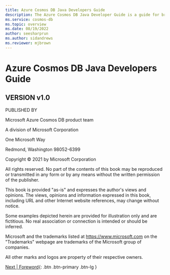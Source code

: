 ```yaml
---
title: Azure Cosmos DB Java Developers Guide
description: The Azure Cosmos DB Java Developer Guide is a guide for bringing Cloud Native Java applications to Azure and using Azure Cosmos DB for your data needs.
ms.service: cosmos-db
ms.topic: overview
ms.date: 08/19/2022
author: seesharprun
ms.author: sidandrews
ms.reviewer: mjbrown
---
```


# Azure Cosmos DB Java Developers Guide

## VERSION v1.0

PUBLISHED BY

Microsoft Azure Cosmos DB product team

A division of Microsoft Corporation

One Microsoft Way

Redmond, Washington 98052-6399

Copyright © 2021 by Microsoft Corporation

All rights reserved. No part of the contents of this book may be reproduced or transmitted in any form or by any means without the written permission of the publisher.

This book is provided "as-is" and expresses the author\'s views and opinions. The views, opinions and information expressed in this book, including URL and other Internet website references, may change without notice.

Some examples depicted herein are provided for illustration only and are fictitious. No real association or connection is intended or should be inferred.

Microsoft and the trademarks listed at <https://www.microsoft.com> on the "Trademarks" webpage are trademarks of the Microsoft group of companies.

All other marks and logos are property of their respective owners.

[Next &#124; Foreword](foreword.md){: .btn .btn-primary .btn-lg }
